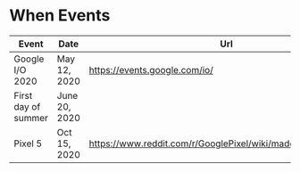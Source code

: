 # When Events

| Event | Date | Url |
| --- | --- | --- |
| Google I/O 2020 | May 12, 2020 | https://events.google.com/io/ |
| First day of summer | June 20, 2020 | |
| Pixel 5 | Oct 15, 2020 | https://www.reddit.com/r/GooglePixel/wiki/madebygooglerumors |
